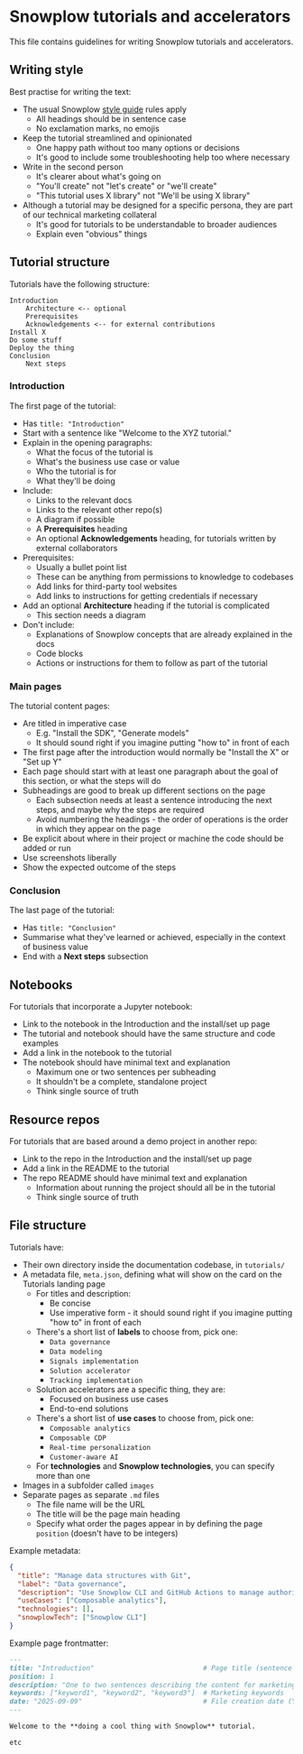 
# Snowplow tutorials and accelerators

This file contains guidelines for writing Snowplow tutorials and accelerators.

## Writing style

Best practise for writing the text:
* The usual Snowplow [style guide](https://docs.snowplow.io/style-guide/) rules apply
  * All headings should be in sentence case
  * No exclamation marks, no emojis
* Keep the tutorial streamlined and opinionated
  * One happy path without too many options or decisions
  * It's good to include some troubleshooting help too where necessary
* Write in the second person
  * It's clearer about what's going on
  * "You'll create" not "let's create" or "we'll create"
  * "This tutorial uses X library" not "We'll be using X library"
* Although a tutorial may be designed for a specific persona, they are part of our technical marketing collateral
  * It's good for tutorials to be understandable to broader audiences
  * Explain even "obvious" things

## Tutorial structure

Tutorials have the following structure:

```text
Introduction
	Architecture <-- optional
	Prerequisites
	Acknowledgements <-- for external contributions
Install X
Do some stuff
Deploy the thing
Conclusion
	Next steps
```

### Introduction

The first page of the tutorial:
* Has `title: "Introduction"`
* Start with a sentence like "Welcome to the XYZ tutorial."
* Explain in the opening paragraphs:
  * What the focus of the tutorial is
  * What's the business use case or value
  * Who the tutorial is for
  * What they'll be doing
* Include:
  * Links to the relevant docs
  * Links to the relevant other repo(s)
  * A diagram if possible
  * A **Prerequisites** heading
  * An optional **Acknowledgements** heading, for tutorials written by external collaborators
* Prerequisites:
  * Usually a bullet point list
  * These can be anything from permissions to knowledge to codebases
  * Add links for third-party tool websites
  * Add links to instructions for getting credentials if necessary
* Add an optional **Architecture** heading if the tutorial is complicated
  * This section needs a diagram
* Don't include:
  * Explanations of Snowplow concepts that are already explained in the docs
  * Code blocks
  * Actions or instructions for them to follow as part of the tutorial

### Main pages

The tutorial content pages:
* Are titled in imperative case
  * E.g. "Install the SDK", "Generate models"
  * It should sound right if you imagine putting "how to" in front of each
* The first page after the introduction would normally be "Install the X" or "Set up Y"
* Each page should start with at least one paragraph about the goal of this section, or what the steps will do
* Subheadings are good to break up different sections on the page
  * Each subsection needs at least a sentence introducing the next steps, and maybe why the steps are required
  * Avoid numbering the headings - the order of operations is the order in which they appear on the page
* Be explicit about where in their project or machine the code should be added or run
* Use screenshots liberally
* Show the expected outcome of the steps

### Conclusion

The last page of the tutorial:
* Has `title: "Conclusion"`
* Summarise what they've learned or achieved, especially in the context of business value
* End with a **Next steps** subsection

## Notebooks

For tutorials that incorporate a Jupyter notebook:
* Link to the notebook in the Introduction and the install/set up page
* The tutorial and notebook should have the same structure and code examples
* Add a link in the notebook to the tutorial
* The notebook should have minimal text and explanation
  * Maximum one or two sentences per subheading
  * It shouldn't be a complete, standalone project
  * Think single source of truth

## Resource repos

For tutorials that are based around a demo project in another repo:
* Link to the repo in the Introduction and the install/set up page
* Add a link in the README to the tutorial
* The repo README should have minimal text and explanation
  * Information about running the project should all be in the tutorial
  * Think single source of truth

## File structure

Tutorials have:
* Their own directory inside the documentation codebase, in `tutorials/`
* A metadata file, `meta.json`, defining what will show on the card on the Tutorials landing page
  * For titles and description:
    * Be concise
    * Use imperative form - it should sound right if you imagine putting "how to" in front of each
  * There's a short list of **labels** to choose from, pick one:
    * `Data governance`
    * `Data modeling`
    * `Signals implementation`
    * `Solution accelerator`
    * `Tracking implementation`
  * Solution accelerators are a specific thing, they are:
    * Focused on business use cases
    * End-to-end solutions
  * There's a short list of **use cases** to choose from, pick one:
    * `Composable analytics`
    * `Composable CDP`
    * `Real-time personalization`
    * `Customer-aware AI`
  * For **technologies** and **Snowplow technologies**, you can specify more than one
* Images in a subfolder called `images`
* Separate pages as separate `.md` files
  * The file name will be the URL
  * The title will be the page main heading
  * Specify what order the pages appear in by defining the page `position` (doesn't have to be integers)

Example metadata:
```json
{
  "title": "Manage data structures with Git",
  "label": "Data governance",
  "description": "Use Snowplow CLI and GitHub Actions to manage authoring and publishing for your data structures.",
  "useCases": ["Composable analytics"],
  "technologies": [],
  "snowplowTech": ["Snowplow CLI"]
}
```

Example page frontmatter:
```markdown
---
title: "Introduction"                           # Page title (sentence case)
position: 1
description: "One to two sentences describing the content for marketing purposes."
keywords: ["keyword1", "keyword2", "keyword3"]  # Marketing keywords
date: "2025-09-09"                              # File creation date (YYYY-MM-DD)
---

Welcome to the **doing a cool thing with Snowplow** tutorial.

etc
```
